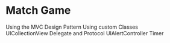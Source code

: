 #  Match Game

Using the MVC
Design Pattern
Using custom Classes  
UICollectionView
Delegate and Protocol
UIAlertController
Timer


